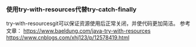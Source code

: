 ### 使用try-with-resources代替try-catch-finally

try-with-resourcesgit可以保证资源使用后正常关闭，并使代码更加简洁。
参考文章：
https://www.baeldung.com/java-try-with-resources
https://www.cnblogs.com/xhj123/p/12578419.html